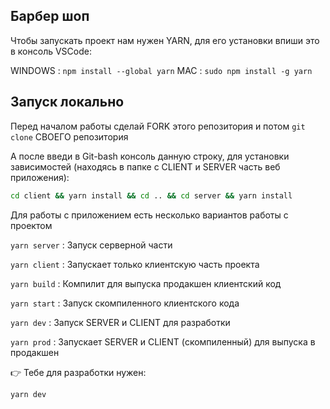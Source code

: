 ## Барбер шоп

Чтобы запускать проект нам нужен YARN, для его установки впиши это в консоль VSCode:

WINDOWS : `npm install --global yarn`
MAC : `sudo npm install -g yarn`

## Запуск локально
Перед началом работы сделай FORK этого репозитория и потом `git clone` СВОЕГО репозитория

А после введи в Git-bash консоль данную строку, для установки зависимостей (находясь в папке с CLIENT и SERVER часть веб приложения):
```bash
cd client && yarn install && cd .. && cd server && yarn install
```

Для работы с приложением есть несколько вариантов работы с проектом

`yarn server` : Запуск серверной части

`yarn client` : Запускает только клиентскую часть проекта

`yarn build` : Компилит для выпуска продакшен клиентский код

`yarn start` : Запуск скомпиленного клиентского кода

`yarn dev` : Запуск SERVER и CLIENT для разработки

`yarn prod` : Запускает SERVER и CLIENT (скомпиленный) для выпуска в продакшен

👉 Тебе для разработки нужен:

```bash
yarn dev
```
